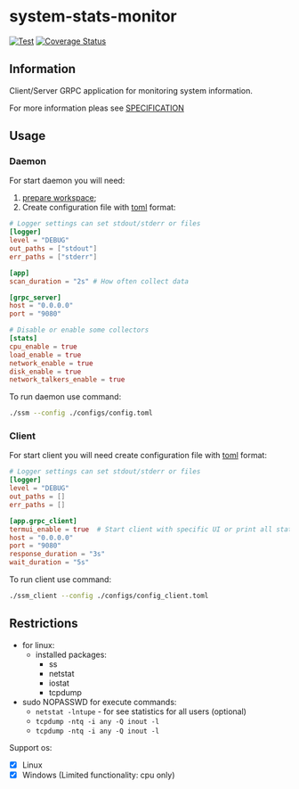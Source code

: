 # system-stats-monitor
[![Test](https://github.com/BBeRsErKeRR/system-stats-monitor/actions/workflows/pipeline.yml/badge.svg)](https://github.com/BBeRsErKeRR/system-stats-monitor/actions/workflows/pipeline.yml) [![Coverage Status](https://coveralls.io/repos/github/BBeRsErKeRR/system-stats-monitor?branch=develop)](https://coveralls.io/github/BBeRsErKeRR/system-stats-monitor?branch=develop)

## Information

Client/Server GRPC application for monitoring system information.

For more information pleas see [SPECIFICATION](./SPECIFICATION.md)

## Usage

### Daemon

For start daemon you will need:

1. [prepare workspace](#restrictions);
2. Create configuration file with [toml](https://toml.io/en/) format:

```toml
# Logger settings can set stdout/stderr or files
[logger]
level = "DEBUG"
out_paths = ["stdout"]
err_paths = ["stderr"]

[app]
scan_duration = "2s" # How often collect data

[grpc_server]
host = "0.0.0.0"
port = "9080"

# Disable or enable some collectors
[stats]
cpu_enable = true
load_enable = true
network_enable = true
disk_enable = true
network_talkers_enable = true
```

To run daemon use command:

```sh
./ssm --config ./configs/config.toml
```

### Client

For start client you will need create configuration file with [toml](https://toml.io/en/) format:

```toml
# Logger settings can set stdout/stderr or files
[logger]
level = "DEBUG"
out_paths = []
err_paths = []

[app.grpc_client]
termui_enable = true  # Start client with specific UI or print all statistics into stdout
host = "0.0.0.0"
port = "9080"
response_duration = "3s"
wait_duration = "5s"
```

To run client use command:

```sh
./ssm_client --config ./configs/config_client.toml
```

## Restrictions

- for linux:
  - installed packages:
    - ss
    - netstat
    - iostat
    - tcpdump
- sudo NOPASSWD for execute commands:
  - `netstat -lntupe` - for see statistics for all users (optional)
  - `tcpdump -ntq -i any -Q inout -l`
  - `tcpdump -ntq -i any -Q inout -l`

Support os:

- [x] Linux
- [x] Windows (Limited functionality: cpu only)
